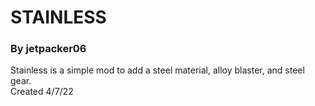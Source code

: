 # STAINLESS  
### By jetpacker06
Stainless is a simple mod to add a steel material, alloy blaster, and steel gear.  
Created 4/7/22